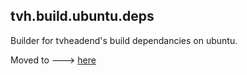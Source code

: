 ## tvh.build.ubuntu.deps

Builder for tvheadend's build dependancies on ubuntu.

Moved to ---> [here](https://github.com/tvheadend/tvheadend-build)
